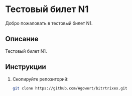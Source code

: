# Тестовый билет N1

Добро пожаловать в тестовый билет N1.

## Описание

Тестовый билет N1.

## Инструкции

1. Скопируйте репозиторий:

   ```bash
   git clone https://github.com/Agowert/bitrtrixex.git
